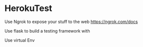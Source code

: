 # HerokuTest


Use Ngrok to expose your stuff to the web
https://ngrok.com/docs

Use flask to build a testing framework with

Use virtual Env
